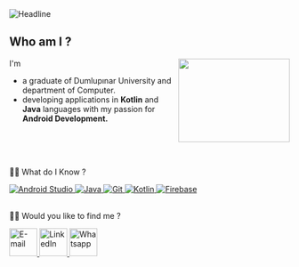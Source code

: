 <img src="https://readme-typing-svg.herokuapp.com?font=Kalam&size=40&duration=6000&color=02e00a&center=false&vCenter=false&width=1500&height=100&lines=Hi+there+👨🏽‍💻+I'm+Ramazan+and+I'm+an+Android+Developer" alt="Headline" />

<h2 align="left">Who am I ?</h2>

<img align="right" src="https://r2.community.samsung.com/t5/image/serverpage/image-id/1186153i97F5F1C076CF1F75?v=v2" width='200' height='150'/>

I'm

* a graduate of Dumlupınar University and department of Computer.
* developing applications in **Kotlin** and **Java** languages with my passion for **Android Development.**

<br/>
<br/>
<br/>

🧑‍🔧 What do I Know ?

<a href="#">
	<img alt="Android Studio" src="https://img.shields.io/badge/Android-3DDC84?logo=android&logoColor=white">
</a>

<a href="#">
	<img alt="Java" src="https://img.shields.io/badge/-Java-007396.svg?logo=java&logoColor=white">
</a>

<a href="#">
	<img alt="Git" src="https://img.shields.io/badge/Git-F05033.svg?logo=git&logoColor=white">
</a>

<a href="#">
	<img alt="Kotlin" src="https://img.shields.io/badge/Kotlin-7F52FF.svg?logo=Kotlin&logoColor=white">
</a>

<a href="#">
	<img alt="Firebase" src="https://img.shields.io/badge/-%20Firebase-FFCA28.svg?logo=firebase&logoColor=white">
</a>

</br>
</br>

🧙‍♂️ Would you like to find me ?

<p align="left">
	<a href="mailto:rznkolds@outlook.com">
		<img src="https://img.icons8.com/bubbles/50/000000/email.png" alt="E-mail" width="50" height="50"/>
	</a>
	<a href="https://linkedin.com/in/rznkolds">
		<img src="https://img.icons8.com/bubbles/50/000000/linkedin.png" alt="LinkedIn" width="50" height="50"/>
	</a>
	<a href="https://wa.me/+905422125264" >
		<img src="https://img.icons8.com/bubbles/50/000000/whatsapp.png" alt="Whatsapp" width="50" height="50"/>
	</a>
</p>
